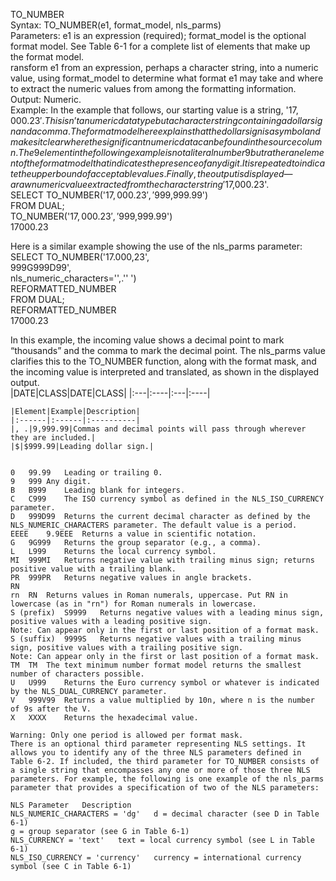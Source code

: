 TO_NUMBER						
	Syntax: TO_NUMBER(e1, format_model, nls_parms)					
	Parameters: e1 is an expression (required); format_model is the optional format model. See Table 6-1 for a complete list of elements that make up the format model.					
	ransform e1 from an expression, perhaps a character string, into a numeric value, using format_model to determine what format e1 may take and where to extract the numeric values from among the formatting information.					
	Output: Numeric.					
Example: In the example that follows, our starting value is a string, '$17,000.23'. This isn’t a numeric data type but a character string containing a dollar sign and a comma. The format model here explains that the dollar sign is a symbol and makes it clear where the significant numeric data can be found in the source column. The 9 element in the following example is not a literal number 9 but rather an element of the format model that indicates the presence of any digit. It is repeated to indicate the upper bound of acceptable values. Finally, the output is displayed—a raw numeric value extracted from the character string '$17,000.23'.						
	SELECT TO_NUMBER('$17,000.23','$999,999.99')					
	FROM DUAL;					
	TO_NUMBER('$17,000.23','$999,999.99')					
	17000.23					
						
Here is a similar example showing the use of the nls_parms parameter:						
	SELECT TO_NUMBER('17.000,23',					
	999G999D99',					
	nls_numeric_characters='',.'' ')					
	REFORMATTED_NUMBER					
	FROM DUAL;					
	REFORMATTED_NUMBER					
	17000.23					
						
In this example, the incoming value shows a decimal point to mark “thousands” and the comma to mark the decimal point. The nls_parms value clarifies this to the TO_NUMBER function, along with the format mask, and the incoming value is interpreted and translated, as shown in the displayed output.						
	|DATE|CLASS|DATE|CLASS|
|:---|:----|:---|:----|					
						
	|Element|Example|Description|
	|:------|:------|:----------|
	|, .|9,999.99|Commas and decimal points will pass through wherever they are included.|		
	|$|$999.99|Leading dollar sign.|
	
	
	0	99.99	Leading or trailing 0.			
	9	999	Any digit.			
	B	B999	Leading blank for integers.			
	C	C999	The ISO currency symbol as defined in the NLS_ISO_CURRENCY parameter.			
	D	999D99	Returns the current decimal character as defined by the NLS_NUMERIC_CHARACTERS parameter. The default value is a period.			
	EEEE	9.9EEE	Returns a value in scientific notation.			
	G	9G999	Returns the group separator (e.g., a comma).			
	L	L999	Returns the local currency symbol.			
	MI	999MI	Returns negative value with trailing minus sign; returns positive value with a trailing blank.			
	PR	999PR	Returns negative values in angle brackets.			
	RN					
	rn	RN	Returns values in Roman numerals, uppercase. Put RN in lowercase (as in "rn") for Roman numerals in lowercase.			
	S (prefix)	S9999	Returns negative values with a leading minus sign, positive values with a leading positive sign.			
	Note: Can appear only in the first or last position of a format mask.					
	S (suffix)	9999S	Returns negative values with a trailing minus sign, positive values with a trailing positive sign.			
	Note: Can appear only in the first or last position of a format mask.					
	TM	TM	The text minimum number format model returns the smallest number of characters possible.			
	U	U999	Returns the Euro currency symbol or whatever is indicated by the NLS_DUAL_CURRENCY parameter.			
	V	999V99	Returns a value multiplied by 10n, where n is the number of 9s after the V.			
	X	XXXX	Returns the hexadecimal value.			
						
	Warning: Only one period is allowed per format mask.					
	There is an optional third parameter representing NLS settings. It allows you to identify any of the three NLS parameters defined in Table 6-2. If included, the third parameter for TO_NUMBER consists of a single string that encompasses any one or more of those three NLS parameters. For example, the following is one example of the nls_parms parameter that provides a specification of two of the NLS parameters:					
						
	NLS Parameter	Description				
	NLS_NUMERIC_CHARACTERS = 'dg'	d = decimal character (see D in Table 6-1)				
	g = group separator (see G in Table 6-1)					
	NLS_CURRENCY = 'text'	text = local currency symbol (see L in Table 6-1)				
	NLS_ISO_CURRENCY = 'currency'	currency = international currency symbol (see C in Table 6-1)				
						
						
